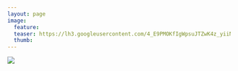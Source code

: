 ```yaml
---
layout: page
image:
  feature:
  teaser: https://lh3.googleusercontent.com/4_E9PMOKfIgWpsuJTZwK4z_yiiNJXW8tKBjGGDEN98s=w245
  thumb:
---
```


[![](https://lh3.googleusercontent.com/ganFmZiKClS3mh_QiLyIHRbDgh-misncRI_UjGw7PZI=w800)](https://lh3.googleusercontent.com/ganFmZiKClS3mh_QiLyIHRbDgh-misncRI_UjGw7PZI=s0)
